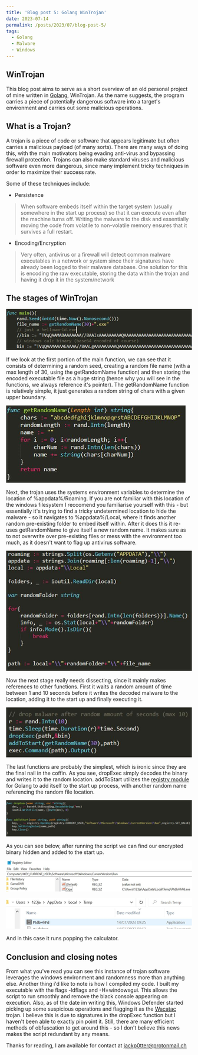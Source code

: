 ```yaml
---
title: 'Blog post 5: Golang WinTrojan'
date: 2023-07-14
permalink: /posts/2023/07/blog-post-5/
tags:
  - Golang
  - Malware
  - Windows
---
```



WinTrojan
------

This blog post aims to serve as a short overview of an old personal project of mine written in [Golang](https://go.dev/), WinTrojan.
As the name suggests, the program carries a piece of potentially dangerous software into a target's environment and carries out some malicious operations.


What is a Trojan?
------

A trojan is a piece of code or software that appears legitimate but often carries a malicious payload (of many sorts). There are many ways of doing this, with the main motivators being evading anti-virus and bypassing firewall protection. 
Trojans can also make standard viruses and malicious software even more dangerous, since many implement tricky techniques in order to maximize their success rate.

Some of these techniques include:
+ Persistence

> When software embeds itself within the target system (usually somewhere in the start up process) so that it can execute even after the machine turns off. Writing the malware to the disk and essentially moving the code from volatile to non-volatile memory ensures that it survives a full restart.

+ Encoding/Encryption

> Very often, antivirus or a firewall will detect common malware executables in a network or system since their signatures have already been logged to their malware database. One solution for this is encoding the raw executable, storing the data within the trojan and having it drop it in the system/network

The stages of WinTrojan
------

![Intro to main](/images/wintrojanCap1.JPG)

If we look at the first portion of the main function, we can see that it consists of determining a random seed, creating a random file name (with a max length of 30, using the getRandomName function) and then storing the encoded executable file as a huge string (hence why you will see in the functions, we always reference it's pointer).
The getRandomName function is relatively simple, it just generates a random string of chars with a given upper boundary.

![getRandomName](/images/wintrojanCap2.JPG)


Next, the trojan uses the systems environment variables to determine the location of %appdata%/Roaming. If you are not familiar with this location of the windows filesystem I reccomend you familiarise yourself with this - but essentially it's trying to find a tricky undetermined location to hide the malware - so it navigates to %appdata%/Local,
where it finds another random pre-existing folder to embed itself within. After it does this it re-uses getRandomName to give itself a new random name.
It makes sure as to not overwrite over pre-existing files or mess with the environment too much, as it doesn't want to flag up antivirus software.

![randomFolder](/images/wintrojanCap3.JPG)


Now the next stage really needs dissecting, since it mainly makes references to other functions. First it waits a random amount of time between 1 and 10 seconds before it writes the decoded malware to the location, adding it to the start up and finally executing it.

![Last stage of main](/images/wintrojanCap4.JPG)


The last functions are probably the simplest, which is ironic since they are the final nail in the coffin. As you see, dropExec simply decodes the binary and writes it to the random location.
addToStart utilizes the [registry module](https://pkg.go.dev/golang.org/x/sys/windows/registry) for Golang to add itself to the start up process, with another random name referencing the random file location.

![Last functions](/images/wintrojanCap5.JPG)


As you can see below, after running the script we can find our encrypted binary hidden and added to the start up.

![Output1](/images/wintrojanCap6.JPG)

![Output2](/images/wintrojanCap7.JPG)

And in this case it runs popping the calculator.


Conclusion and closing notes
------

From what you've read you can see this instance of trojan software leverages the windows environment and randomness more than anything else.
Another thing i'd like to note is how I compiled my code. I built my executable with the flags -ldflags and -H=windowsgui. This allows the script to run smoothly and remove the black console appearing on execution.
Also, as of the date im writing this, Windows Defender started picking up some suspicious operations and flagging it as the [Wacatac](https://www.microsoft.com/en-us/wdsi/threats/malware-encyclopedia-description?name=Trojan%3AWin32%2FWacatac.H!ml) trojan. I believe this is due to signatures in the dropExec function but I haven't been able to exactly pin point it. Still, there are many efficient methods of obfuscation to get around this - so I don't believe this news makes the script redundant by any means.

Thanks for reading, I am available for contact at jackp0tter@protonmail.ch
